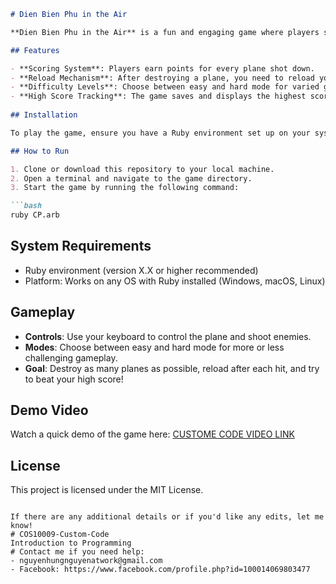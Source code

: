 ```markdown
# Dien Bien Phu in the Air

**Dien Bien Phu in the Air** is a fun and engaging game where players shoot down planes to earn points. This game includes multiple modes, a high-score system, and a challenging gameplay mechanic where the player reloads after destroying each plane.

## Features

- **Scoring System**: Players earn points for every plane shot down.
- **Reload Mechanism**: After destroying a plane, you need to reload your weapon.
- **Difficulty Levels**: Choose between easy and hard mode for varied gameplay experiences.
- **High Score Tracking**: The game saves and displays the highest score achieved.
  
## Installation

To play the game, ensure you have a Ruby environment set up on your system. You can download and install Ruby from [ruby-lang.org](https://www.ruby-lang.org/en/downloads/).

## How to Run

1. Clone or download this repository to your local machine.
2. Open a terminal and navigate to the game directory.
3. Start the game by running the following command:

```bash
ruby CP.arb
```

## System Requirements

- Ruby environment (version X.X or higher recommended)
- Platform: Works on any OS with Ruby installed (Windows, macOS, Linux)

## Gameplay

- **Controls**: Use your keyboard to control the plane and shoot enemies.
- **Modes**: Choose between easy and hard mode for more or less challenging gameplay.
- **Goal**: Destroy as many planes as possible, reload after each hit, and try to beat your high score!

## Demo Video

Watch a quick demo of the game here: [CUSTOME CODE VIDEO LINK](#)

## License

This project is licensed under the MIT License.

```

If there are any additional details or if you'd like any edits, let me know!
# COS10009-Custom-Code
Introduction to Programming
# Contact me if you need help:
- nguyenhungnguyenatwork@gmail.com
- Facebook: https://www.facebook.com/profile.php?id=100014069803477

